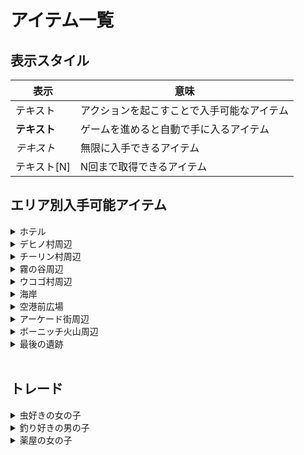 # アイテム一覧
## 表示スタイル
|  表示  |  意味  |
| --- | --- |
|  テキスト  |  アクションを起こすことで入手可能なアイテム  |
|  **テキスト**  |  ゲームを進めると自動で手に入るアイテム  |
|  *テキスト*  |  無限に入手できるアイテム  |
|  テキスト[N]  |  N回まで取得できるアイテム  |

## エリア別入手可能アイテム
<details>
<summary>ホテル</summary>
<blockquote>

- クッキー
- (アサヒ救出後) 水着

</blockquote>
</details>

<!-- ################################################## -->

<details>
<summary>デヒノ村周辺</summary>
<blockquote>

<details>
<summary>デヒノ村</summary>
<blockquote>

- 女神の置物#1
- 女神の置物#2
- バスターフルーツ
- **チョコミントな羽**
- **チョコミントアイス**
- (水晶洞窟クリア後) **太陽の宝玉**

<details>
<summary>お店</summary>
<blockquote>

|  値段  |  商品  |
| --- | --- |
|  300  |  *デヒノアップル*  |
|  3500  |  葉っぱのうちわ  |
|  1500  |  ストーンフルーツ  |
|  100000  |  女神の像  |

<blockquote>
</details>

<blockquote>
</details>

<details>
<summary>チリーン村への道</summary>
<blockquote>

- 女神の置物#3
- 女神の置物#4
- デヒノアップル[2]
- (チョコミントな羽/チョコミント虫)[3]
- ヘビの抜け殻[3]
- 毒ヘビの牙[3]
- ムーンフラワー
- ストーンフルーツ
- **大きな鳥の卵**
- 女神の像

</blockquote>
</details>

</blockquote>
</details>


<!-- ################################################## -->

<details>
<summary>チーリン村周辺</summary>
<blockquote>

<details>
<summary>チーリン村</summary>
<blockquote>

- 女神の置物#5
- 女神の置物#6
- 女神の置物#7
- 釣り竿
- タイコウチ
- *ミックスジュース*  

<details>
<summary>お店</summary>
<blockquote>

|  値段  |  商品  |
| --- | --- |
|  200  |  *チューレンの実*  |
|  400  |  *小さい魚*  |
|  100000  |  女神の像  |
|  3500  |  葉っぱのうちわ  |

</blockquote>
</details>

<details>
<summary>料理人 ルンダ</summary>
<blockquote>

|  必要アイテム  |  入手アイテム  |
| --- | --- |
|  大きな鳥の卵  |  塩  |
|  小さな魚(薄)  |  *焼いた小さな魚*  |
|  長い魚(緑)  |  *煮た長い魚*  |
|  オレンジの魚  |  *魚のフライ*  |
|  うなぎ  |  *うなぎの串焼き*  |
|  ピンクの巨大魚  |  無し/アイテム消費無し  |
|  甘い香りのキノコ  |  *キノコステーキ*  |
|  小さい魚(濃)  |  *焼いた小さい魚*  |
|  長い魚(サンマ?)  |  *焼いた長い魚*  |
|  トゲトゲの魚  |  *トゲトゲの焼き魚*  |
|  大きな魚  |  *焼いた大きな魚*  |
|  岩場の魚  |  *岩魚の煮付け*  |
|  カニの足  |  *焼きガニ*  |

</blockquote>
</details>

</blockquote>
</details>

<details>
<summary>太陽の祭壇</summary>
<blockquote>

- 女神の置物#8
- 女神の置物#9
- カタツムリの殻[2]
- ゴミ[5]
- ガマの油[2]
- カエルの毒
- チューレンの実[3]
- デヒノアップル
- バスターフルーツ
- ストーンフルーツ
- 初見の加護
- **ゴーストパウダー**
- **魔法所（水）**
- **強化の魔法**
- (アサヒ救出後) **水水晶**
- (アサヒ救出後) **女神の像**

</blockquote>
</details>

<details>
<summary>チーリン村上-滝</summary>
<blockquote>

- 小さい魚(薄)*2
- 長い魚(緑)
- ワニの牙
- シカの角
- バスターフルーツ
- フルーツの残骸

</blockquote>
</details>

</blockquote>
</details>


<!-- ################################################## -->

<details>
<summary>霧の谷周辺</summary>
<blockquote>

<details>
<summary>霧の谷</summary>
<blockquote>

- 女神の置物#10
- とかげのキノコ[4]
- 甘い香りのキノコ[2]

</blockquote>
</details>

<details>
<summary>霧の谷-隠し</summary>
<blockquote>

- 女神の置物#11
- 長い魚(緑)
- うなぎ
- 小さい魚(薄)
- オレンジの魚
- (水晶洞窟クリア後) ピンクの巨大魚

</blockquote>
</details>

<details>
<summary>霧の谷-滝</summary>
<blockquote>

- 女神の置物#12
- 女神の置物#13
- ムーンフラワー
- 緑のウロコ[3]
- うなぎ
- 長い魚(緑)
- **無敵ヘルメット**
- **緑のヒレ**
- 女神の像

</blockquote>
</details>

</blockquote>
</details>

<!-- ################################################## -->

<details>
<summary>ウコゴ村周辺</summary>
<blockquote>

<details>
<summary>ウコゴ村</summary>
<blockquote>

- 女神の置物#14
- 女神の置物#15
- 女神の置物#16

<details>
<summary>お店</summary>
<blockquote>

|  値段  |  商品  |
| --- | --- |
|  450  |  *ふかしイモ*  |
|  800  |  オレンジの魚  |
|  100000  |  女神の像  |

</blockquote>
</details>

<details>
<summary>薬屋</summary>
<blockquote>

|  値段  |  商品  |
| --- | --- |
|  2500  |  マッスレッド  |
|  2500  |  アーマッスル  |
|  3000  |  ドムーン  |

</blockquote>
</details>

<details>
<summary>アクセサリー屋/防具屋</summary>
<blockquote>

|  必要アイテム  |  入手アイテム  |
| --- | --- |
|  ワニの牙<br>ヘビの抜け殻<br>水晶ネズミの針  |  ワノの髪飾り  |
|  シカの角<br>ヘビの抜け殻<br>水晶ネズミの針  |  シカの首飾り  |
|  木の盾<br>毒ヘビの牙<br>カエルの毒<br>トカゲのきのこ  |  毒の盾  |
|  木の盾<br>緑のヒレ<br>緑のウロコ<br>カタツムリの殻  |  ウロコの盾  |

</blockquote>
</details>

</blockquote>
</details>

<details>
<summary>水晶洞窟</summary>
<blockquote>

- アリの蜜/働きアリ

<details>
<summary>右手前</summary>
<blockquote>

- 女神の置物#17
- 長い魚(緑)
- 水晶カメの欠片

</blockquote>
</details>

<details>
<summary>左</summary>
<blockquote>

- 女神の置物#18
- コウモリの水晶[2]

</blockquote>
</details>

<details>
<summary>右奥 (アサヒ救出後)</summary>
<blockquote>

- (働きアリ/働きアリ)[3]
- アリの蜜[3]
- (アリのアゴ/兵隊アリ)[5]
- キャンディー花
- **応急の加護**
- **炎の杖**

</blockquote>
</details>

<details>
<summary>正面奥</summary>
<blockquote>

- 女神の置物#19
- 水晶ネズミの針
- キャンディー花
- ムーンフラワー
- 応急の加護

</blockquote>
</details>

<details>
<summary>最奥</summary>
<blockquote>

- **炎の魔力**
- **女神の像**
- **電動二輪車**

</blockquote>
</details>

</blockquote>
</details>

</blockquote>
</details>

<!-- ################################################## -->

<details>
<summary>海岸</summary>
<blockquote>

<details>
<summary>海の家</summary>
<blockquote>

- 女神の置物#20
- 小さな魚(濃)[2]
- 長い魚(サンマ?)

<details>
<summary>海の家 店員</summary>
<blockquote>

|  値段  |  商品  |
| --- | --- |
|  30000  |  鉄板  |

</blockquote>
</details>

<details>
<summary>日本人観光客</summary>
<blockquote>

|  必要アイテム  |  入手アイテム  |
| --- | --- |
|  小さな魚(薄)  |  *焼いた小さい魚*  |
|  長い魚(緑)  |  *焼いた長い魚*  |
|  オレンジの魚  |  *焼いたオレンジの魚*  |
|  うなぎ  |  *うなぎの蒲焼き*  |
|  ピンクの巨大魚  |  無し/アイテム消費無し  |
|  甘い香りのきのこ  |  無し/アイテム消費無し  |
|  小さい魚(濃)  |  *焼いた小さい魚*  |
|  長い魚(サンマ?)  |  *焼いた長い魚*  |
|  トゲトゲの魚  |  *トゲトゲの焼き魚*  |
|  大きな魚  |  *焼いた大きな魚*  |
|  岩場の魚  |  *焼いた岩魚*
|  カニの足  |  *焼きガニ*  |

</blockquote>
</details>

</blockquote>
</details>

<details>
<summary>砂浜</summary>
<blockquote>

- 女神の置物#21

### 雨天時?
- 女神の置物#22
- カニの足[4]
- トゲトゲの魚[2]
- 大きな魚
- 小さな魚(濃)

<details>
<summary>砂浜-隠し</summary>
<blockquote>

<details>
<summary>人魚</summary>
<blockquote>

|  必要アイテム  |  入手アイテム  |
| --- | --- |
|  銀のペンダント  |  人魚のウロコ  |

</blockquote>
</details>

</blockquote>
</details>

</blockquote>
</details>

</blockquote>
</details>

<!-- ################################################## -->

<details>
<summary>空港前広場</summary>
<blockquote>

- 女神の置物#23

<details>
<summary>空港</summary>
<blockquote>

<details>
<summary>1階</summary>
<blockquote>

- 女神の置物#24

<details>
<summary>ナタネちゃん</summary>
<blockquote>

|  必要数  |  入手アイテム  |
| --- | --- |
|  10  |  ナタネボム  |
|  20  |  ナタネノート  |
|  30  |  (水晶洞窟クリア後) ガイド服と旗  |
|  40  |  ナタネダイヤ  |
|  50  |  ナタネの写真  |
|  60  |  歌  |

</blockquote>
</details>

</blockquote>
</details>

<details>
<summary>2階</summary>
<blockquote>

- 女神の置物#25

</blockquote>
</details>

</blockquote>
</details>

<details>
<summary>ホテル</summary>
<blockquote>

- リッチなクッキー

</blockquote>
</details>

</blockquote>
</details>

<!-- ################################################## -->

<details>
<summary>アーケード街周辺</summary>
<blockquote>

<details>
<summary>王宮前</summary>
<blockquote>

- 女神の置物#26

</blockquote>
</details>

<details>
<summary>アーケード街</summary>
<blockquote>

- 女神の置物#27
- 女神の置物#28
- 記念コイン

<details>
<summary>サーフィン店</summary>
<blockquote>

|  値段  |  商品  |
| --- | --- |
|  3000  |  *ゼリー飲料*  |

</blockquote>
</details>

<details>
<summary>ジュース屋</summary>
<blockquote>

|  値段  |  商品  |
| --- | --- |
|  1500  |  *ミックスジュース*  |
|  2000  |  *サワージュース*  |
|  3000  |  *トロピカルラバー*  |
|  2500  |  *タピオカミルク*  |

</blockquote>
</details>

<details>
<summary>お土産屋</summary>
<blockquote>

|  値段  |  商品  |
| --- | --- |
|  2000  |  お土産せんべい  |
|  150000  |  女神の像  |
|  200000  |  ハートの虫眼鏡  |
|  200000  |  ライサントシャツ  |
|  300000  |  無双ヘルメット  |

</blockquote>
</details>

<details>
<summary>何でも屋</summary>
<blockquote>

|  値段  |  商品  |
| --- | --- |
|  600  |  *デヒノアップル*  |
|  2000  |  とかげのキノコ  |
|  3000  |  バスターフルーツ  |
|  400  |  *チューレンの実*  |
|  10000  |  キャンディー花  |
|  3000  |  ストーンフルーツ  |
|  6000  |  ムーンフラワー  |
|  5000  |  カエルの毒  |
|  10000  |  水晶ネズミの針  |

</blockquote>
</details>

<details>
<summary>宝石店</summary>
<blockquote>

### 交換可能アイテム
- 水晶カメの欠片
- 記念コイン
- ナタネダイヤ
- 水水晶
- 火水晶

</blockquote>
</details>

</blockquote>
</details>

<details>
<summary>アーケード街-奥</summary>
<blockquote>

- 女神の置物#29

<details>
<summary>本屋</summary>
<blockquote>

|  値段  |  商品  |
| --- | --- |
|  50000  |  (水晶洞窟クリア前) D・C既刊  |

</blockquote>
</details>

<details>
<summary>くじ屋</summary>
<blockquote>

### 値段
50000

|  選択肢  |  景品  |
| --- | --- |
|  これや  |  小さい魚(薄)<br>長い魚(緑)<br>オレンジの魚<br>うなぎ<br>小さな魚(濃)<br>長い魚(サンマ?)<br>トゲトゲの魚<br>大きな魚<br>岩場の魚  |
|  こっちや  |  混沌の液体  |
|  この子や  |  女神の像  |
|  これでええか  |  デヒノアップル*99  |
|  これがいい  |  記念コイン  |

</blockquote>
</details>

<details>
<summary>カフェ</summary>
<blockquote>

|  値段  |  商品  |
| --- | --- |
|  3500  |  (アサヒ救出後) フライドチキン  |

</blockquote>
</details>

<details>
<summary>派手な女性</summary>
<blockquote>

|  必要アイテム  |  価格  |
| --- | --- |
|  毒ヘビの牙  |  1500  |
|  カエルの毒  |  2000  |
|  甘い香りのきのこ  |  無し/アイテム消費無し  |

</blockquote>
</details>

<details>
<summary>レビーヘイン教徒</summary>
<blockquote>

|  値段  |  商品  |
| --- | --- |
| 2000/1000  |  ヤシの実[3]  |

</blockquote>
</details>

<details>
<summary>魚屋</summary>
<blockquote>

|  値段  |  商品  |
| --- | --- |
|  400  |  小さな魚(濃)  |
|  800  |  長い魚(サンマ?)  |
|  5000  |  うなぎ  |
|  3000  |  大きな魚  |

</blockquote>
</details>

</blockquote>
</details>

<details>
<summary>レビーヘイン本拠地前</summary>
<blockquote>

- 女神の置物#30
- **レビーヘインの服**

<details>
<summary>レビーヘイン本拠地</summary>
<blockquote>

- 女神の置物#31
- 女神の置物#32
- 女神の置物#33

<details>
<summary>大聖堂</summary>
<blockquote>

- 女神の置物#34
- D・C最新刊

<details>
<summary>レビーヘイン地下</summary>
<blockquote>

- スライム[6]
- 甘い香りのきのこ
- ゴーストパウダー[3]
- 回復薬
- ストーンフルーツ
- **対応の加護**
- **女神の像**

</blockquote>
</details>

</blockquote>
</details>

</blockquote>
</details>

</blockquote>
</details>

</blockquote>
</details>

<!-- ################################################## -->

<details>
<summary>ボーニッチ火山周辺</summary>
<blockquote>

<details>
<summary>入り口前</summary>
<blockquote>

- 女神の置物#35
- 大きな石
- 赤い花
- 岩場の魚

</blockquote>
</details>

<details>
<summary>入り口</summary>
<blockquote>

- 女神の置物#36
- 赤い花[2]
- ムーンフラワー
- オレンジの魚

</blockquote>
</details>

<details>
<summary>火山</summary>
<blockquote>

<details>
<summary>エリア1</summary>
<blockquote>

- 女神の置物#37
- 女神の置物#38
- 岩場の魚[2]
- 赤い花

</blockquote>
</details>

<details>
<summary>エリア2</summary>
<blockquote>

- 赤い花[2]
- 大きな石
- (オオムカデのツメ/オオムカデ)[2]

</blockquote>
</details>

<details>
<summary>火山 内部</summary>
<blockquote>

- 大きな石[2]
- オオムカデのツメ/オオムカデ

<details>
<summary>隠し</summary>
<blockquote>

- 女神の置物#39~#42

</blockquote>
</details>

<details>
<summary>火山 内部2</summary>
<blockquote>

- オオムカデのツメ/オオムカデ
- 大きな石[4]
- 火水晶

</blockquote>
</details>

<details>
<summary>最奥</summary>
<blockquote>

- **剛体の加護**  

</blockquote>
</details>

</blockquote>
</details>

</blockquote>
</details>

</blockquote>
</details>

<!-- ################################################## -->

<details>
<summary>最後の遺跡</summary>
<blockquote>

- お弁当
- 青いバラのしおり

</blockquote>
</details>

<!-- ################################################## -->
<!-- ################################################## -->
<!-- ################################################## -->
<br>

## トレード
<details>
<summary>虫好きの女の子</summary>
<blockquote>

|  必要アイテム  |  入手アイテム  |
| --- | --- |
|  チョコミントな羽*4  |  *女神の置物*  |
|  チョコミント虫  |  *女神の置物*  |
|  働きアリ  |  *アリ蜜アイス*  |
|  アリのアゴ  |  *女神の置物*  |
|  兵隊アリ  |  女神の置物[4]  |
|  オオムカデ  |  *女神の置物*  |
|  タイコウチ  |  虫あみ  |

</blockquote>
</details>

<!-- ################################################## -->

<details>
<summary>釣り好きの男の子</summary>
<blockquote>

話しかけることで釣り竿を入手
|  必要アイテム  |  入手アイテム  |
| --- | --- |
|  タイコウチ  |  無し/アイテム消費無し  |
|  小さな魚(薄)  |  女神の置物  |
|  長い魚(緑)  |  女神の置物  |
|  うなぎ  |  女神の置物  |
|  オレンジの魚  |  女神の置物  |
|  ピンクの巨大魚  |  銀のペンダント  |
|  小さな魚(濃)  |  女神の置物  |
|  長い魚(サンマ?)  |  女神の置物  |
|  トゲトゲの魚  |  女神の置物  |
|  大きな魚  |  女神の置物  |
|  岩場の魚  |  女神の置物  |

</blockquote>
</details>

<!-- ################################################## -->

<details>
<summary>薬屋の女の子</summary>
<blockquote>

|  必要アイテム  |  入手アイテム  |
| --- | --- |
|  キャンディー花  |  無し/アイテム消費無し  |
|  ガマの油  |  *回復薬*  |
|  ムーンフラワー  |  *ドムーン*  |

</blockquote>
</details>
